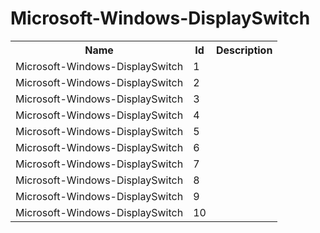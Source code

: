 # Microsoft-Windows-DisplaySwitch

<table>
<colgroup><col/><col/><col/></colgroup>
<tr><th>Name</th><th>Id</th><th>Description</th></tr>
<tr><td>Microsoft-Windows-DisplaySwitch</td><td>1</td><td></td></tr>
<tr><td>Microsoft-Windows-DisplaySwitch</td><td>2</td><td></td></tr>
<tr><td>Microsoft-Windows-DisplaySwitch</td><td>3</td><td></td></tr>
<tr><td>Microsoft-Windows-DisplaySwitch</td><td>4</td><td></td></tr>
<tr><td>Microsoft-Windows-DisplaySwitch</td><td>5</td><td></td></tr>
<tr><td>Microsoft-Windows-DisplaySwitch</td><td>6</td><td></td></tr>
<tr><td>Microsoft-Windows-DisplaySwitch</td><td>7</td><td></td></tr>
<tr><td>Microsoft-Windows-DisplaySwitch</td><td>8</td><td></td></tr>
<tr><td>Microsoft-Windows-DisplaySwitch</td><td>9</td><td></td></tr>
<tr><td>Microsoft-Windows-DisplaySwitch</td><td>10</td><td></td></tr>
</table>
